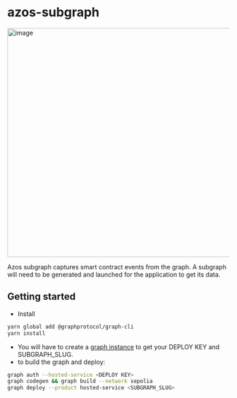 # azos-subgraph
<img width="518" alt="image" src="https://github.com/AzosFinance/azos-subgraph/assets/10622322/8c734522-6764-4faa-b95e-171eb3e29d21">

Azos subgraph captures smart contract events from the graph. 
A subgraph will need to be generated and launched for the application to get its data.

## Getting started
- Install
```bash
yarn global add @graphprotocol/graph-cli
yarn install

```
- You will have to create a [graph instance](https://thegraph.com) to get your DEPLOY KEY and SUBGRAPH_SLUG.
- to build the graph and deploy:

```bash
graph auth --hosted-service <DEPLOY KEY>
graph codegen && graph build --network sepolia
graph deploy --product hosted-service <SUBGRAPH_SLUG>
```

